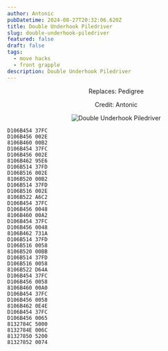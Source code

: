 ```yaml
---
author: Antonic
pubDatetime: 2024-08-27T20:32:06.620Z
title: Double Underhook Piledriver
slug: double-underhook-piledriver
featured: false
draft: false
tags:
  - move hacks
  - front grapple
description: Double Underhook Piledriver
---
```

<center>
Replaces: Pedigree <p>
Credit: Antonic

![Double Underhook Piledriver](/assets/double-underhook-piledriver.gif)
</center>

```text
D106B454 37FC
D106B456 002E
8106B460 00B2
D106B454 37FC
D106B456 002E
8106B462 95E6
D106B514 37FD
D106B516 002E
8106B520 00B2
D106B514 37FD
D106B516 002E
8106B522 A6C2
D106B454 37FC
D106B456 0048
8106B460 00A2
D106B454 37FC
D106B456 0048
8106B462 731A
D106B514 37FD
D106B516 0058
8106B520 00BB
D106B514 37FD
D106B516 0058
8106B522 D64A
D106B454 37FC
D106B456 0058
8106B460 00A0
D106B454 37FC
D106B456 0058
8106B462 0E4E
D106B454 37FC
D106B456 0065
8132784C 5000
8132784E 006C
81327850 5200
81327852 0074
```
